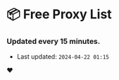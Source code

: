 # :package: Free Proxy List
### Updated every 15 minutes.

- Last updated: `2024-04-22 01:15`

:heart:
